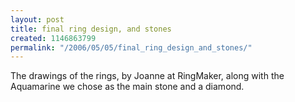 ```yaml
---
layout: post
title: final ring design, and stones
created: 1146863799
permalink: "/2006/05/05/final_ring_design_and_stones/"
---
```

The drawings of the rings, by Joanne at RingMaker,  along with the Aquamarine we chose as the main stone and a diamond.
